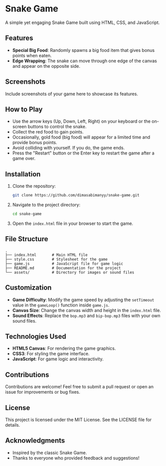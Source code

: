 # Snake Game

A simple yet engaging Snake Game built using HTML, CSS, and JavaScript. 

## Features

- **Special Big Food**: Randomly spawns a big food item that gives bonus points when eaten.
- **Edge Wrapping**: The snake can move through one edge of the canvas and appear on the opposite side.

## Screenshots

Include screenshots of your game here to showcase its features.

## How to Play

- Use the arrow keys (Up, Down, Left, Right) on your keyboard or the on-screen buttons to control the snake.
- Collect the red food to gain points.
- Occasionally, gold food (big food) will appear for a limited time and provide bonus points.
- Avoid colliding with yourself. If you do, the game ends.
- Press the "Restart" button or the Enter key to restart the game after a game over.

## Installation

1. Clone the repository:

   ```bash
   git clone https://github.com/dimasabimanyy/snake-game.git
   ```

2. Navigate to the project directory:

   ```bash
   cd snake-game
   ```

3. Open the `index.html` file in your browser to start the game.

## File Structure

```
.
├── index.html       # Main HTML file
├── style.css        # Stylesheet for the game
├── game.js          # JavaScript file for game logic
├── README.md        # Documentation for the project
└── assets/          # Directory for images or sound files
```

## Customization

- **Game Difficulty**: Modify the game speed by adjusting the `setTimeout` value in the `gameLoop()` function inside `game.js`.
- **Canvas Size**: Change the canvas width and height in the `index.html` file.
- **Sound Effects**: Replace the `bop.mp3` and `bip-bop.mp3` files with your own sound files.

## Technologies Used

- **HTML5 Canvas**: For rendering the game graphics.
- **CSS3**: For styling the game interface.
- **JavaScript**: For game logic and interactivity.

## Contributions

Contributions are welcome! Feel free to submit a pull request or open an issue for improvements or bug fixes.

## License

This project is licensed under the MIT License. See the LICENSE file for details.

## Acknowledgments

- Inspired by the classic Snake Game.
- Thanks to everyone who provided feedback and suggestions!
